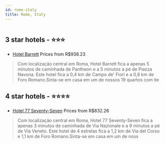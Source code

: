 ```yaml
---
id: rome-italy
title: Rome, Italy
---
```


<center><img src="https://i.travelapi.com/hotels/20000000/19300000/19300000/19299949/8d4a86ac_z.jpg" alt="" /></center>


##  3 star hotels - ⭐️⭐️⭐️

-    [Hotel Barrett](https://www.hurb.com/br/aud/https://www.hurb.com/br/hotels/rome/hotel-barrett-HT-R1IX?cmp=18055) Prices from R$938.23
   > Com localização central em Roma, Hotel Barrett fica a apenas 5 minutos de caminhada de Pantheon e a 5 minutos a pé de Piazza Navona.  Este hotel fica a 0,4 km de Campo de' Fiori e a 0,8 km de Foro Romano.Sinta-se em casa em um de nossos 19 quartos com ite

##  4 star hotels - ⭐️⭐️⭐️⭐️

-    [Hotel 77 Seventy-Seven](https://www.hurb.com/br/aud/https://www.hurb.com/br/hotels/rome/hotel-77-seventy-seven-HT-AKT3?cmp=18055) Prices from R$832.26
   > Com localização central em Roma, Hotel 77 Seventy-Seven fica a apenas 3 minutos de caminhada de Via Nazionale e a 9 minutos a pé de Via Veneto.  Este hotel de 4 estrelas fica a 1,2 km de Via del Corso e 1,1 km de Foro Romano.Sinta-se em casa em um de noss
